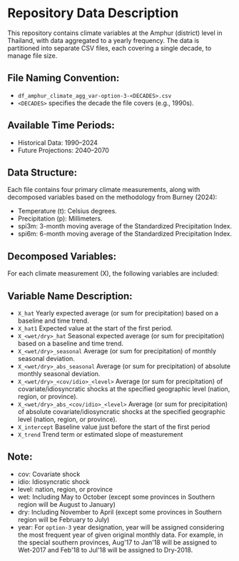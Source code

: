 # Repository Data Description
This repository contains climate variables at the Amphur (district) level in Thailand, with data aggregated to a yearly frequency. The data is partitioned into separate CSV files, each covering a single decade, to manage file size.

## File Naming Convention:
- `df_amphur_climate_agg_var-option-3-<DECADES>.csv`
- `<DECADES>` specifies the decade the file covers (e.g., 1990s).

## Available Time Periods:
- Historical Data: 1990–2024
- Future Projections: 2040–2070

## Data Structure:
Each file contains four primary climate measurements, along with decomposed variables based on the methodology from Burney (2024):
- Temperature (t): Celsius degrees.
- Precipitation (p): Millimeters.
- spi3m: 3-month moving average of the Standardized Precipitation Index.
- spi6m: 6-month moving average of the Standardized Precipitation Index.

## Decomposed Variables:
For each climate measurement (X), the following variables are included:

## Variable Name	Description:
- `X_hat`	Yearly expected average (or sum for precipitation) based on a baseline and time trend.
- `X_hat1`	Expected value at the start of the first period.
- `X_<wet/dry>_hat`	Seasonal expected average (or sum for precipitation) based on a baseline and time trend.
- `X_<wet/dry>_seasonal`	Average (or sum for precipitation) of monthly seasonal deviation.
- `X_<wet/dry>_abs_seasonal`	Average (or sum for precipitation) of absolute monthly seasonal deviation.
- `X_<wet/dry>_<cov/idio>_<level>`	Average (or sum for precipitation) of covariate/idiosyncratic shocks at the specified geographic level (nation, region, or province).
- `X_<wet/dry>_abs_<cov/idio>_<level>`	Average (or sum for precipitation) of absolute covariate/idiosyncratic shocks at the specified geographic level (nation, region, or province).
- `X_intercept` Baseline value just before the start of the first period
- `X_trend` Trend term or estimated slope of measturement

## Note:
- cov: Covariate shock
- idio: Idiosyncratic shock
- level: nation, region, or province
- wet: Including May to October (except some provinces in Southern region will be August to January)
- dry: Including November to April (except some provinces in Southern region will be February to July)
- year: For `option-3` year designation, year will be assigned considering the most frequent year of given original monthly data. For example, in the special southern provinces, Aug'17 to Jan'18 will be assigned to Wet-2017 and Feb'18 to Jul'18 will be assigned to Dry-2018.
